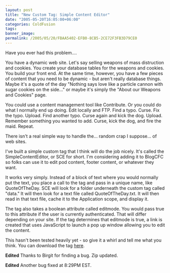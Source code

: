 ```yaml
---
layout: post
title: "New Custom Tag: Simple Content Editor"
date: "2005-05-20T16:05:00+06:00"
categories: ColdFusion 
tags: 
banner_image: 
permalink: /2005/05/20/FBAA5402-EFB0-8CB5-2CE72F3FB3D79CE0
---
```


Have you ever had this problem....

You have a dynamic web site. Let's say selling weapons of mass distruction and cookies. You create your database tables for the weapons and cookies. You build your front end. At the same time, however, you have a few pieces of content that you need to be dynamic - but aren't really database things. Maybe it's a quote of the day "Nothing says love like a particle cannon with sugar cookies on the side..." or maybe it's simply the "About our Weapons and Cookies" page. 

You could use a content management tool like Contribute. Or you could do what I normally end up doing. Edit locally and FTP. Find a typo. Curse. Fix the typo. Upload. Find another typo. Curse again and kick the dog. Upload. Remember something you wanted to add. Curse, kick the dog, and fire the maid. Repeat.

There isn't a real simple way to handle the... random crap I suppose... of web sites. 

I've built a simple custom tag that I think will do the job nicely. It's called the SimpleContentEditor, or SCE for short. I'm considering adding it to BlogCFC so folks can use it to edit pod content, footer content, or whatever they want. 

It works very simply. Instead of a block of text where you would normally put the text, you place a call to the tag and pass in a unique name, like QuoteOfTheDay. SCE will look for a folder underneath the custom tag called "data." It will then look for a text file called QuoteOfTheDay.txt. It will then read in that text file, cache it to the Application scope, and display it.

The tag also takes a boolean attribute called editmode. You would pass true to this attribute if the user is currently authenticated. That will differ depending on your site. If the tag determines that editmode is true, a link is created that uses JavaScript to launch a pop up window allowing you to edit the content.

This hasn't been tested heavily yet - so give it a whirl and tell me what you think. You can download the tag <a href="downloads/simplecontenteditor.zip">here</a>.

<b>Edited</b> Thanks to Birgit for finding a bug. Zip updated.

<b>Edited</b> Another bug fixed at 8:29PM EST.
